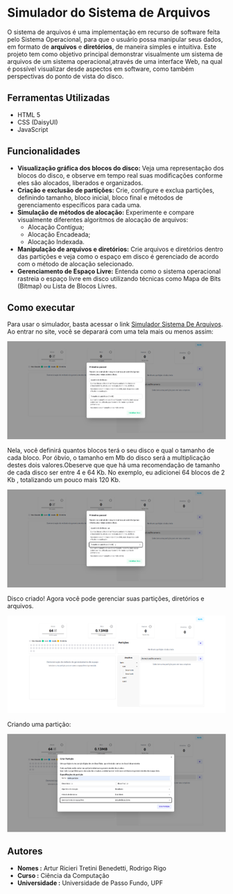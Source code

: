 # Simulador do Sistema de Arquivos 

O sistema de arquivos é uma implementação em recurso de  software feita pelo Sistema Operacional, para que o usuário possa manipular seus dados, em formato de **arquivos** e **diretórios**, de maneira simples e intuitiva. Este projeto tem como objetivo principal demonstrar visualmente um sistema de arquivos de um sistema operacional,através de uma interface Web, na qual é possível visualizar desde aspectos em software, como também  perspectivas do ponto de vista do disco.

## Ferramentas Utilizadas

- HTML 5  
- CSS (DaisyUI)
- JavaScript  


## Funcionalidades

- **Visualização gráfica dos blocos do disco:** Veja uma representação dos blocos do disco, e observe em tempo real suas modificações conforme eles são alocados, liberados e organizados.  
- **Criação e exclusão de partições:** Crie, configure e exclua partições, definindo tamanho, bloco inicial, bloco final e métodos de gerenciamento específicos para cada uma.    
- **Simulação de métodos de alocação:**  Experimente e compare visualmente diferentes algoritmos de alocação de arquivos:
    - Alocação Contígua;  
    - Alocação Encadeada;  
    - Alocação Indexada.  
- **Manipulação de arquivos e diretórios:**  Crie arquivos e diretórios dentro das partições e veja como o espaço em disco é gerenciado de acordo com o método de alocação selecionado.  
- **Gerenciamento de Espaço Livre:** Entenda como o sistema operacional rastreia o espaço livre em disco utilizando técnicas como Mapa de Bits (Bitmap) ou Lista de Blocos Livres.  

## Como executar

Para usar o simulador, basta acessar o link [Simulador Sistema De Arquivos](https://filesystemsimulator.pages.dev/). Ao entrar no site, você se deparará com uma tela mais ou menos assim:

![alt text](/imgs/image.png)

Nela, você definirá quantos blocos terá o seu disco e qual o tamanho de cada bloco. Por óbvio, o tamanho em Mb do disco será a multiplicação destes dois valores.Obeserve que que há uma recomendação de tamanho de cada disco ser entre 4 e 64 Kb. No exemplo, eu adicionei 64 blocos de 2 Kb , totalizando um pouco mais 120 Kb.

![alt text](/imgs/image-1.png)

Disco criado! Agora você pode gerenciar suas partições, diretórios e arquivos. 

![alt text](/imgs/image-2.png)

Criando uma partição:

![alt text](/imgs/image-3.png)

## Autores

- **Nomes :** Artur Ricieri Tretini Benedetti, Rodrigo Rigo
- **Curso :** Ciência da Computação  
- **Universidade :** Universidade de Passo Fundo, UPF  